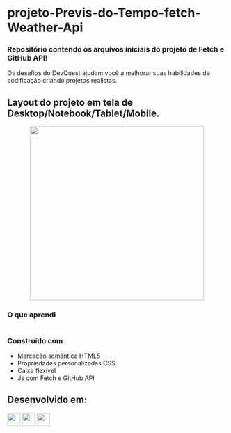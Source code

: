 # projeto-Previs-do-Tempo-fetch-Weather-Api

### Repositório contendo os arquivos iniciais do projeto de Fetch e GitHub API!

Os desafios do DevQuest ajudam você a melhorar suas habilidades de codificação criando projetos realistas.

## Layout do projeto em tela de Desktop/Notebook/Tablet/Mobile.

<div align="center">

  <img src="" width="400px"/>

</div>

### O que aprendi

```Js

```

### Construído com

- Marcação semântica HTML5
- Propriedades personalizadas CSS
- Caixa flexível
- Js com Fetch e GitHub API

## Desenvolvido em:

<div>
  <img src="https://cdn.jsdelivr.net/gh/devicons/devicon/icons/html5/html5-original.svg" width="30px"/>
  <img src="https://cdn.jsdelivr.net/gh/devicons/devicon/icons/css3/css3-original.svg" width="30px"/>
  <img src="https://cdn.jsdelivr.net/gh/devicons/devicon/icons/javascript/javascript-plain.svg" width="30px"/>
</div>
